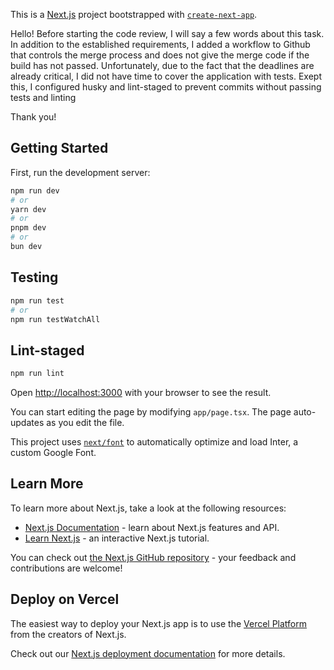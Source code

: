 This is a [Next.js](https://nextjs.org/) project bootstrapped with [`create-next-app`](https://github.com/vercel/next.js/tree/canary/packages/create-next-app).

Hello! Before starting the code review, I will say a few words about this task.
  In addition to the established requirements, I added a workflow to Github that controls the merge process and does not give the merge code if the build has not passed.
  Unfortunately, due to the fact that the deadlines are already critical, I did not have time to cover the application with tests.
  Exept this, I configured husky and lint-staged to prevent commits without passing tests and linting

 Thank you!

## Getting Started

First, run the development server:

```bash
npm run dev
# or
yarn dev
# or
pnpm dev
# or
bun dev
```
## Testing 
```bash
npm run test
# or
npm run testWatchAll
```
## Lint-staged
```bash
npm run lint
```

Open [http://localhost:3000](http://localhost:3000) with your browser to see the result.

You can start editing the page by modifying `app/page.tsx`. The page auto-updates as you edit the file.

This project uses [`next/font`](https://nextjs.org/docs/basic-features/font-optimization) to automatically optimize and load Inter, a custom Google Font.

## Learn More

To learn more about Next.js, take a look at the following resources:

- [Next.js Documentation](https://nextjs.org/docs) - learn about Next.js features and API.
- [Learn Next.js](https://nextjs.org/learn) - an interactive Next.js tutorial.

You can check out [the Next.js GitHub repository](https://github.com/vercel/next.js/) - your feedback and contributions are welcome!

## Deploy on Vercel

The easiest way to deploy your Next.js app is to use the [Vercel Platform](https://vercel.com/new?utm_medium=default-template&filter=next.js&utm_source=create-next-app&utm_campaign=create-next-app-readme) from the creators of Next.js.

Check out our [Next.js deployment documentation](https://nextjs.org/docs/deployment) for more details.
